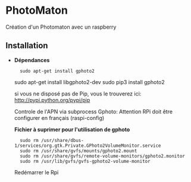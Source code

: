 # PhotoMaton
Création d'un Photomaton avec un raspberry

Installation
------------
* **Dépendances**

		sudo apt-get install gphoto2 
    sudo apt-get install libgphoto2-dev
		sudo pip3 install gphoto2		

	si vous ne disposé pas de Pip, vous le trouverez ici: <http://pypi.python.org/pypi/pip>
	
	Controle de l'APN via subprocess Gphoto: Attention RPi doit être configurer en français (raspi-config)
	
	**Fichier à suprimer pour l'utilisation de gphoto**

		sudo rm /usr/share/dbus-1/services/org.gtk.Private.GPhoto2VolumeMonitor.service
		sudo rm /usr/share/gvfs/mounts/gphoto2.mount
		sudo rm /usr/share/gvfs/remote-volume-monitors/gphoto2.monitor
		sudo rm /usr/lib/gvfs/gvfs-gphoto2-volume-monitor
		
	Redémarrer le Rpi
